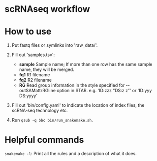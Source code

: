 # scRNAseq workflow

# How to use
1. Put fastq files or symlinks into 'raw_data/'.
2. Fill out 'samples.tsv':
    - **sample** Sample name; If more than one row has the same sample name, they will be merged.
    - **fq1**    R1 filename
    - **fq2**    R2 filename
    - **RG**     Read group information in the style specified for --outSAMattrRGline option in STAR. e.g. 'ID:zzz ”DS:z z”' or 'ID:yyy DS:yyyy'

3. Fill out 'bin/config.yaml' to indicate the location of index files, the scRNA-seq technology etc.

4. Run `qsub -q bbc bin/run_snakemake.sh`.

# Helpful commands
`snakemake -l`: Print all the rules and a description of what it does.
